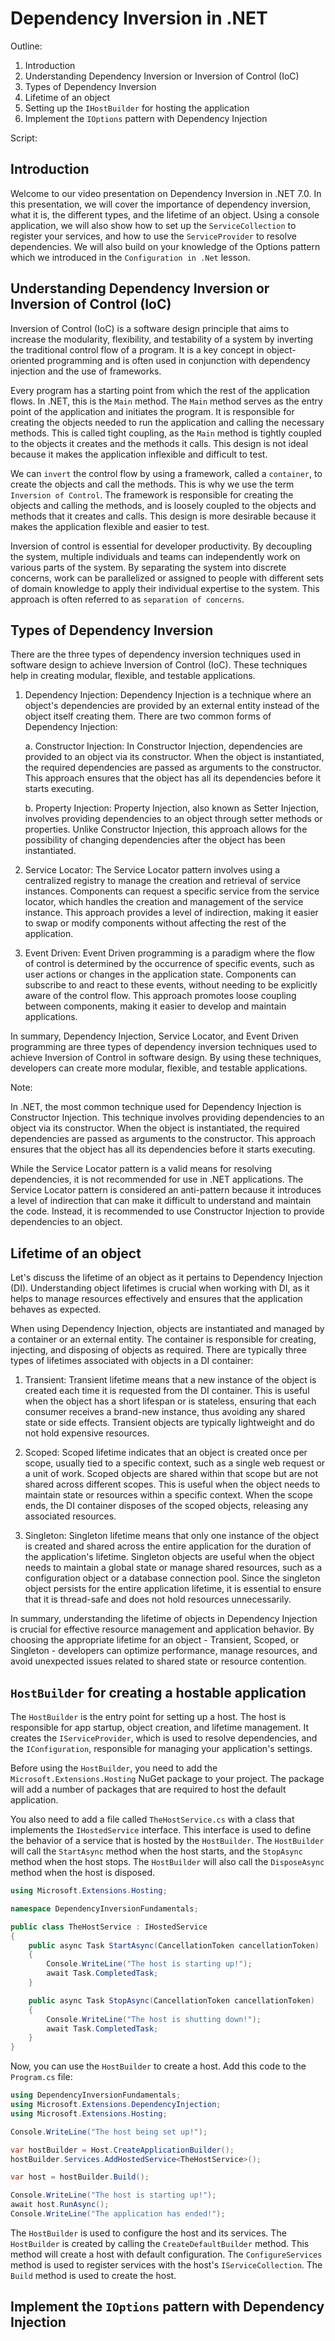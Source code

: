 # Dependency Inversion in .NET

Outline:

1. Introduction
1. Understanding Dependency Inversion or Inversion of Control (IoC)
1. Types of Dependency Inversion
1. Lifetime of an object
1. Setting up the `IHostBuilder` for hosting the application
1. Implement the `IOptions` pattern with Dependency Injection

Script:

## Introduction

Welcome to our video presentation on Dependency Inversion in .NET 7.0. In this presentation, we will cover the importance of dependency inversion, what it is, the different types, and the lifetime of an object. Using a console application, we will also show how to set up the `ServiceCollection` to register your services, and how to use the `ServiceProvider` to resolve dependencies. We will also build on your knowledge of the Options pattern which we introduced in the `Configuration in .Net` lesson.

## Understanding Dependency Inversion or Inversion of Control (IoC)

Inversion of Control (IoC) is a software design principle that aims to increase the modularity, flexibility, and testability of a system by inverting the traditional control flow of a program. It is a key concept in object-oriented programming and is often used in conjunction with dependency injection and the use of frameworks.

Every program has a starting point from which the rest of the application flows. In .NET, this is the `Main` method. The `Main` method serves as the entry point of the application and initiates the program. It is responsible for creating the objects needed to run the application and calling the necessary methods. This is called tight coupling, as the `Main` method is tightly coupled to the objects it creates and the methods it calls. This design is not ideal because it makes the application inflexible and difficult to test.

We can `invert` the control flow by using a framework, called a `container`, to create the objects and call the methods. This is why we use the term `Inversion of Control`. The framework is responsible for creating the objects and calling the methods, and is loosely coupled to the objects and methods that it creates and calls. This design is more desirable because it makes the application flexible and easier to test.

Inversion of control is essential for developer productivity. By decoupling the system, multiple individuals and teams can independently work on various parts of the system. By separating the system into discrete concerns, work can be parallelized or assigned to people with different sets of domain knowledge to apply their individual expertise to the system. This approach is often referred to as `separation of concerns`.

## Types of Dependency Inversion

There are the three types of dependency inversion techniques used in software design to achieve Inversion of Control (IoC). These techniques help in creating modular, flexible, and testable applications.

1. Dependency Injection:
Dependency Injection is a technique where an object's dependencies are provided by an external entity instead of the object itself creating them. There are two common forms of Dependency Injection:

	a. Constructor Injection:
	In Constructor Injection, dependencies are provided to an object via its constructor. When the object is instantiated, the required dependencies are passed as arguments to the constructor. This approach ensures that the object has all its dependencies before it starts executing.

	b. Property Injection:
	Property Injection, also known as Setter Injection, involves providing dependencies to an object through setter methods or properties. Unlike Constructor Injection, this approach allows for the possibility of changing dependencies after the object has been instantiated.

2. Service Locator:
The Service Locator pattern involves using a centralized registry to manage the creation and retrieval of service instances. Components can request a specific service from the service locator, which handles the creation and management of the service instance. This approach provides a level of indirection, making it easier to swap or modify components without affecting the rest of the application.

3. Event Driven:
Event Driven programming is a paradigm where the flow of control is determined by the occurrence of specific events, such as user actions or changes in the application state. Components can subscribe to and react to these events, without needing to be explicitly aware of the control flow. This approach promotes loose coupling between components, making it easier to develop and maintain applications.

In summary, Dependency Injection, Service Locator, and Event Driven programming are three types of dependency inversion techniques used to achieve Inversion of Control in software design. By using these techniques, developers can create more modular, flexible, and testable applications.

Note:

In .NET, the most common technique used for Dependency Injection is Constructor Injection. This technique involves providing dependencies to an object via its constructor. When the object is instantiated, the required dependencies are passed as arguments to the constructor. This approach ensures that the object has all its dependencies before it starts executing.

While the Service Locator pattern is a valid means for resolving dependencies, it is not recommended for use in .NET applications. The Service Locator pattern is considered an anti-pattern because it introduces a level of indirection that can make it difficult to understand and maintain the code. Instead, it is recommended to use Constructor Injection to provide dependencies to an object.

## Lifetime of an object

Let's discuss the lifetime of an object as it pertains to Dependency Injection (DI). Understanding object lifetimes is crucial when working with DI, as it helps to manage resources effectively and ensures that the application behaves as expected.

When using Dependency Injection, objects are instantiated and managed by a container or an external entity. The container is responsible for creating, injecting, and disposing of objects as required. There are typically three types of lifetimes associated with objects in a DI container:

1. Transient:
Transient lifetime means that a new instance of the object is created each time it is requested from the DI container. This is useful when the object has a short lifespan or is stateless, ensuring that each consumer receives a brand-new instance, thus avoiding any shared state or side effects. Transient objects are typically lightweight and do not hold expensive resources.

2. Scoped:
Scoped lifetime indicates that an object is created once per scope, usually tied to a specific context, such as a single web request or a unit of work. Scoped objects are shared within that scope but are not shared across different scopes. This is useful when the object needs to maintain state or resources within a specific context. When the scope ends, the DI container disposes of the scoped objects, releasing any associated resources.

3. Singleton:
Singleton lifetime means that only one instance of the object is created and shared across the entire application for the duration of the application's lifetime. Singleton objects are useful when the object needs to maintain a global state or manage shared resources, such as a configuration object or a database connection pool. Since the singleton object persists for the entire application lifetime, it is essential to ensure that it is thread-safe and does not hold resources unnecessarily.

In summary, understanding the lifetime of objects in Dependency Injection is crucial for effective resource management and application behavior. By choosing the appropriate lifetime for an object - Transient, Scoped, or Singleton - developers can optimize performance, manage resources, and avoid unexpected issues related to shared state or resource contention.

## `HostBuilder` for creating a hostable application

The `HostBuilder` is the entry point for setting up a host. The host is responsible for app startup, object creation, and lifetime management. It creates the `IServiceProvider`, which is used to resolve dependencies, and the `IConfiguration`, responsible for managing your application's settings.

Before using the `HostBuilder`, you need to add the `Microsoft.Extensions.Hosting` NuGet package to your project. The package will add a number of packages that are required to host the default application.

You also need to add a file called `TheHostService.cs` with a class that implements the `IHostedService` interface. This interface is used to define the behavior of a service that is hosted by the `HostBuilder`. The `HostBuilder` will call the `StartAsync` method when the host starts, and the `StopAsync` method when the host stops. The `HostBuilder` will also call the `DisposeAsync` method when the host is disposed.

```csharp
using Microsoft.Extensions.Hosting;

namespace DependencyInversionFundamentals;

public class TheHostService : IHostedService
{
	public async Task StartAsync(CancellationToken cancellationToken)
	{
		Console.WriteLine("The host is starting up!");
		await Task.CompletedTask;
	}

	public async Task StopAsync(CancellationToken cancellationToken)
	{
		Console.WriteLine("The host is shutting down!");
		await Task.CompletedTask;
	}
}
```

Now, you can use the `HostBuilder` to create a host. Add this code to the `Program.cs` file:

```csharp
using DependencyInversionFundamentals;
using Microsoft.Extensions.DependencyInjection;
using Microsoft.Extensions.Hosting;

Console.WriteLine("The host being set up!");

var hostBuilder = Host.CreateApplicationBuilder();
hostBuilder.Services.AddHostedService<TheHostService>();

var host = hostBuilder.Build();

Console.WriteLine("The host is starting up!");
await host.RunAsync();
Console.WriteLine("The application has ended!");
```

The `HostBuilder` is used to configure the host and its services. The `HostBuilder` is created by calling the `CreateDefaultBuilder` method. This method will create a host with default configuration. The `ConfigureServices` method is used to register services with the host's `IServiceCollection`. The `Build` method is used to create the host.

## Implement the `IOptions` pattern with Dependency Injection

